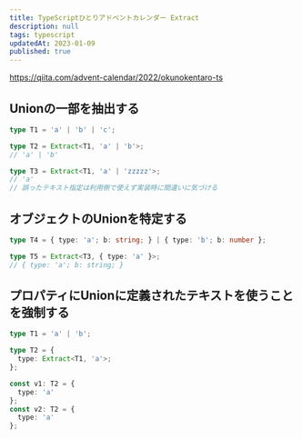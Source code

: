 ```yaml
---
title: TypeScriptひとりアドベントカレンダー Extract
description: null
tags: typescript
updatedAt: 2023-01-09
published: true
---
```


https://qiita.com/advent-calendar/2022/okunokentaro-ts

## Unionの一部を抽出する

```ts
type T1 = 'a' | 'b' | 'c';

type T2 = Extract<T1, 'a' | 'b'>;
// 'a' | 'b'

type T3 = Extract<T1, 'a' | 'zzzzz'>;
// 'a'
// 誤ったテキスト指定は利用側で使えず実装時に間違いに気づける
```

## オブジェクトのUnionを特定する

```ts
type T4 = { type: 'a'; b: string; } | { type: 'b'; b: number };

type T5 = Extract<T3, { type: 'a' }>;
// { type: 'a'; b: string; }
```

## プロパティにUnionに定義されたテキストを使うことを強制する

```ts
type T1 = 'a' | 'b';

type T2 = {
  type: Extract<T1, 'a'>;
};

const v1: T2 = {
  type: 'a'
};
const v2: T2 = {
  type: 'a'
};
```

